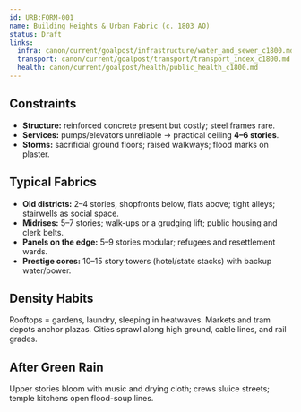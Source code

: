 ```yaml
---
id: URB:FORM-001
name: Building Heights & Urban Fabric (c. 1803 AO)
status: Draft
links:
  infra: canon/current/goalpost/infrastructure/water_and_sewer_c1800.md
  transport: canon/current/goalpost/transport/transport_index_c1800.md
  health: canon/current/goalpost/health/public_health_c1800.md
---
```


## Constraints
- **Structure:** reinforced concrete present but costly; steel frames rare.
- **Services:** pumps/elevators unreliable → practical ceiling **4–6 stories**.
- **Storms:** sacrificial ground floors; raised walkways; flood marks on plaster.

## Typical Fabrics
- **Old districts:** 2–4 stories, shopfronts below, flats above; tight alleys; stairwells as social space.
- **Midrises:** 5–7 stories; walk-ups or a grudging lift; public housing and clerk belts.
- **Panels on the edge:** 5–9 stories modular; refugees and resettlement wards.
- **Prestige cores:** 10–15 story towers (hotel/state stacks) with backup water/power.

## Density Habits
Rooftops = gardens, laundry, sleeping in heatwaves. Markets and tram depots anchor plazas. Cities sprawl along high ground, cable lines, and rail grades.

## After Green Rain
Upper stories bloom with music and drying cloth; crews sluice streets; temple kitchens open flood-soup lines.
